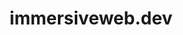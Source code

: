 ---
title: immersiveweb.dev
image: immersiveweb.png
page-url: https://immersiveweb.dev
description: Website der Immersive Web Working Group mit Demos und Infos.
---